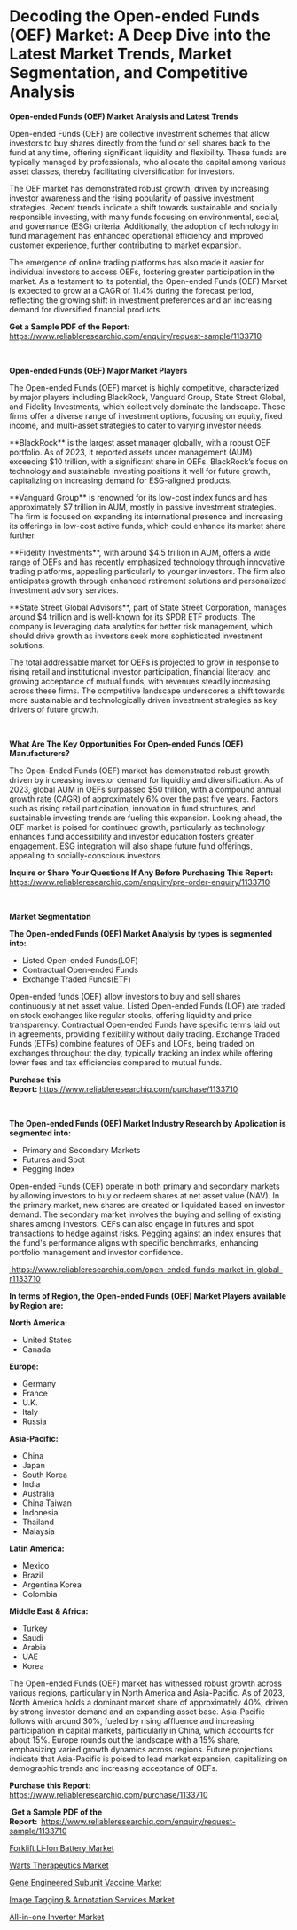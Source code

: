 <p><h1>Decoding the Open-ended Funds (OEF) Market: A Deep Dive into the Latest Market Trends, Market Segmentation, and Competitive Analysis</h1></p><p><strong>Open-ended Funds (OEF) Market Analysis and Latest Trends</strong></p>
<p><p>Open-ended Funds (OEF) are collective investment schemes that allow investors to buy shares directly from the fund or sell shares back to the fund at any time, offering significant liquidity and flexibility. These funds are typically managed by professionals, who allocate the capital among various asset classes, thereby facilitating diversification for investors.</p><p>The OEF market has demonstrated robust growth, driven by increasing investor awareness and the rising popularity of passive investment strategies. Recent trends indicate a shift towards sustainable and socially responsible investing, with many funds focusing on environmental, social, and governance (ESG) criteria. Additionally, the adoption of technology in fund management has enhanced operational efficiency and improved customer experience, further contributing to market expansion.</p><p>The emergence of online trading platforms has also made it easier for individual investors to access OEFs, fostering greater participation in the market. As a testament to its potential, the Open-ended Funds (OEF) Market is expected to grow at a CAGR of 11.4% during the forecast period, reflecting the growing shift in investment preferences and an increasing demand for diversified financial products.</p></p>
<p><strong>Get a Sample PDF of the Report:&nbsp;</strong> <a href="https://www.reliableresearchiq.com/enquiry/request-sample/1133710?utm_campaign=1124&utm_medium=2&utm_source=Github&utm_content=ia&utm_term=07102024&utm_id=open-ended-funds-oef">https://www.reliableresearchiq.com/enquiry/request-sample/1133710</a></p>
<p>&nbsp;</p>
<p><strong>Open-ended Funds (OEF) Major Market Players</strong></p>
<p><p>The Open-ended Funds (OEF) market is highly competitive, characterized by major players including BlackRock, Vanguard Group, State Street Global, and Fidelity Investments, which collectively dominate the landscape. These firms offer a diverse range of investment options, focusing on equity, fixed income, and multi-asset strategies to cater to varying investor needs.</p><p>**BlackRock** is the largest asset manager globally, with a robust OEF portfolio. As of 2023, it reported assets under management (AUM) exceeding $10 trillion, with a significant share in OEFs. BlackRock’s focus on technology and sustainable investing positions it well for future growth, capitalizing on increasing demand for ESG-aligned products.</p><p>**Vanguard Group** is renowned for its low-cost index funds and has approximately $7 trillion in AUM, mostly in passive investment strategies. The firm is focused on expanding its international presence and increasing its offerings in low-cost active funds, which could enhance its market share further.</p><p>**Fidelity Investments**, with around $4.5 trillion in AUM, offers a wide range of OEFs and has recently emphasized technology through innovative trading platforms, appealing particularly to younger investors. The firm also anticipates growth through enhanced retirement solutions and personalized investment advisory services.</p><p>**State Street Global Advisors**, part of State Street Corporation, manages around $4 trillion and is well-known for its SPDR ETF products. The company is leveraging data analytics for better risk management, which should drive growth as investors seek more sophisticated investment solutions.</p><p>The total addressable market for OEFs is projected to grow in response to rising retail and institutional investor participation, financial literacy, and growing acceptance of mutual funds, with revenues steadily increasing across these firms. The competitive landscape underscores a shift towards more sustainable and technologically driven investment strategies as key drivers of future growth.</p></p>
<p>&nbsp;</p>
<p><strong>What Are The Key Opportunities For Open-ended Funds (OEF) Manufacturers?</strong></p>
<p><p>The Open-Ended Funds (OEF) market has demonstrated robust growth, driven by increasing investor demand for liquidity and diversification. As of 2023, global AUM in OEFs surpassed $50 trillion, with a compound annual growth rate (CAGR) of approximately 6% over the past five years. Factors such as rising retail participation, innovation in fund structures, and sustainable investing trends are fueling this expansion. Looking ahead, the OEF market is poised for continued growth, particularly as technology enhances fund accessibility and investor education fosters greater engagement. ESG integration will also shape future fund offerings, appealing to socially-conscious investors.</p></p>
<p><strong>Inquire or Share Your Questions If Any Before Purchasing This Report:</strong> <a href="https://www.reliableresearchiq.com/enquiry/pre-order-enquiry/1133710?utm_campaign=1124&utm_medium=2&utm_source=Github&utm_content=ia&utm_term=07102024&utm_id=open-ended-funds-oef">https://www.reliableresearchiq.com/enquiry/pre-order-enquiry/1133710</a></p>
<p>&nbsp;</p>
<p><strong>Market Segmentation</strong></p>
<p><strong>The Open-ended Funds (OEF) Market Analysis by types is segmented into:</strong></p>
<p><ul><li>Listed Open-ended Funds(LOF)</li><li>Contractual Open-ended Funds</li><li>Exchange Traded Funds(ETF)</li></ul></p>
<p><p>Open-ended funds (OEF) allow investors to buy and sell shares continuously at net asset value. Listed Open-ended Funds (LOF) are traded on stock exchanges like regular stocks, offering liquidity and price transparency. Contractual Open-ended Funds have specific terms laid out in agreements, providing flexibility without daily trading. Exchange Traded Funds (ETFs) combine features of OEFs and LOFs, being traded on exchanges throughout the day, typically tracking an index while offering lower fees and tax efficiencies compared to mutual funds.</p></p>
<p><strong>Purchase this Report:&nbsp;</strong><a href="https://www.reliableresearchiq.com/purchase/1133710?utm_campaign=1124&utm_medium=2&utm_source=Github&utm_content=ia&utm_term=07102024&utm_id=open-ended-funds-oef">https://www.reliableresearchiq.com/purchase/1133710</a></p>
<p>&nbsp;</p>
<p><strong>The Open-ended Funds (OEF) Market Industry Research by Application is segmented into:</strong></p>
<p><ul><li>Primary and Secondary Markets</li><li>Futures and Spot</li><li>Pegging Index</li></ul></p>
<p><p>Open-ended Funds (OEF) operate in both primary and secondary markets by allowing investors to buy or redeem shares at net asset value (NAV). In the primary market, new shares are created or liquidated based on investor demand. The secondary market involves the buying and selling of existing shares among investors. OEFs can also engage in futures and spot transactions to hedge against risks. Pegging against an index ensures that the fund's performance aligns with specific benchmarks, enhancing portfolio management and investor confidence.</p></p>
<p><a href="https://www.reliableresearchiq.com/open-ended-funds-market-in-global-r1133710?utm_campaign=1124&utm_medium=2&utm_source=Github&utm_content=ia&utm_term=07102024&utm_id=open-ended-funds-oef">&nbsp;https://www.reliableresearchiq.com/open-ended-funds-market-in-global-r1133710</a></p>
<p><strong>In terms of Region, the Open-ended Funds (OEF) Market Players available by Region are:</strong></p>
<p>
    <p> <strong> North America: </strong>
        <ul>
            <li>United States</li>
            <li>Canada</li>
        </ul>
        </p> 
    <p> <strong> Europe: </strong>
        <ul>
            <li>Germany</li>
            <li>France</li>
            <li>U.K.</li>
            <li>Italy</li>
            <li>Russia</li>
        </ul>
        </p> 
    <p> <strong> Asia-Pacific: </strong>
        <ul>
            <li>China</li>
            <li>Japan</li>
            <li>South Korea</li>
            <li>India</li>
            <li>Australia</li>
            <li>China Taiwan</li>
            <li>Indonesia</li>
            <li>Thailand</li>
            <li>Malaysia</li>
        </ul>
        </p> 
    <p> <strong> Latin America: </strong>
        <ul>
            <li>Mexico</li>
            <li>Brazil</li>
            <li>Argentina Korea</li>
            <li>Colombia</li>
        </ul>
        </p> 
    <p> <strong> Middle East & Africa: </strong>
        <ul>
            <li>Turkey</li>
            <li>Saudi</li>
            <li>Arabia</li>
            <li>UAE</li>
            <li>Korea</li>
        </ul>
    </p>
    </p>
<p><p>The Open-ended Funds (OEF) market has witnessed robust growth across various regions, particularly in North America and Asia-Pacific. As of 2023, North America holds a dominant market share of approximately 40%, driven by strong investor demand and an expanding asset base. Asia-Pacific follows with around 30%, fueled by rising affluence and increasing participation in capital markets, particularly in China, which accounts for about 15%. Europe rounds out the landscape with a 15% share, emphasizing varied growth dynamics across regions. Future projections indicate that Asia-Pacific is poised to lead market expansion, capitalizing on demographic trends and increasing acceptance of OEFs.</p></p>
<p><strong>Purchase this Report: </strong><a href="https://www.reliableresearchiq.com/purchase/1133710?utm_campaign=1124&utm_medium=2&utm_source=Github&utm_content=ia&utm_term=07102024&utm_id=open-ended-funds-oef">https://www.reliableresearchiq.com/purchase/1133710</a></p>
<p>&nbsp;<strong>Get a Sample PDF of the Report:&nbsp;&nbsp;</strong><a href="https://www.reliableresearchiq.com/enquiry/request-sample/1133710?utm_campaign=1124&utm_medium=2&utm_source=Github&utm_content=ia&utm_term=07102024&utm_id=open-ended-funds-oef">https://www.reliableresearchiq.com/enquiry/request-sample/1133710</a></p>
<p><strong></strong></p>
<p><p><a href="https://issuu.com/reportprime-2/docs/forklift-li-ion-battery-market-size_2c55d3d6522698?utm_campaign=1124&utm_medium=2&utm_source=Github&utm_content=ia&utm_term=07102024&utm_id=open-ended-funds-oef">Forklift Li-Ion Battery Market</a></p><p><a href="https://www.linkedin.com/pulse/warts-therapeutics-market-size-share-competitive-landscape-trend-vwrie?utm_campaign=1124&utm_medium=2&utm_source=Github&utm_content=ia&utm_term=07102024&utm_id=open-ended-funds-oef">Warts Therapeutics Market</a></p><p><a href="https://github.com/wwwkeltoum/Market-Research-Report-List-5/blob/main/gene-engineered-subunit-vaccine-market.md?utm_campaign=1124&utm_medium=2&utm_source=Github&utm_content=ia&utm_term=07102024&utm_id=open-ended-funds-oef">Gene Engineered Subunit Vaccine Market</a></p><p><a href="https://www.linkedin.com/pulse/image-tagging-annotation-services-industry-forecast-market-0h9ue?utm_campaign=1124&utm_medium=2&utm_source=Github&utm_content=ia&utm_term=07102024&utm_id=open-ended-funds-oef">Image Tagging & Annotation Services Market</a></p><p><a href="https://issuu.com/reportprime-2/docs/all-in-one-inverter-market-size-203_d8199a456f4b5c?utm_campaign=1124&utm_medium=2&utm_source=Github&utm_content=ia&utm_term=07102024&utm_id=open-ended-funds-oef">All-in-one Inverter Market</a></p></p>
